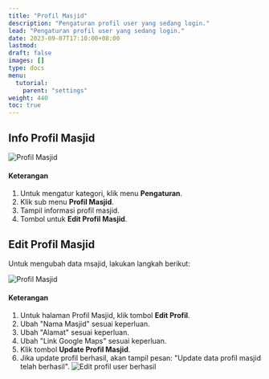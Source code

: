 ```yaml
---
title: "Profil Masjid"
description: "Pengaturan profil user yang sedang login."
lead: "Pengaturan profil user yang sedang login."
date: 2023-09-07T17:10:00+08:00
lastmod:
draft: false
images: []
type: docs
menu:
  tutorial:
    parent: "settings"
weight: 440
toc: true
---
```


## Info Profil Masjid

![Profil Masjid](images/desktop-view/16-profil-user-01.jpg "Profil Masjid")

<h4 class="mt-2">Keterangan</h4>

1. Untuk mengatur kategori, klik menu **Pengaturan**.
1. Klik sub menu **Profil Masjid**.
1. Tampil informasi profil masjid.
1. Tombol untuk **Edit Profil Masjid**.

## Edit Profil Masjid

Untuk mengubah data msajid, lakukan langkah berikut:

![Profil Masjid](images/desktop-view/16-profil-user-02.jpg "Profil Masjid")

<h4 class="mt-2">Keterangan</h4>

1. Untuk halaman Profil Masjid, klik tombol **Edit Profil**.
1. Ubah "Nama Masjid" sesuai keperluan.
1. Ubah "Alamat" sesuai keperluan.
1. Ubah "Link Google Maps" sesuai keperluan.
1. Klik tombol **Update Profil Masjid**.
1. Jika update profil berhasil, akan tampil pesan: "Update data profil masjid telah berhasil".
    ![Edit profil user berhasil](images/desktop-view/16-profil-user-03.jpg "Edit profil user berhasil")
